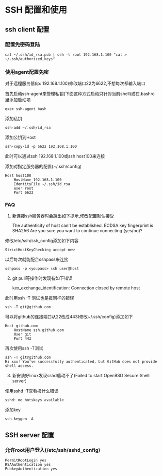# SSH 配置和使用

## ssh client 配置

### 配置免密码登陆

	cat ~/.ssh/id_rsa.pub | ssh -l root 192.168.1.100 "cat > ~/.ssh/authorized_keys"

### 使用agent配置免密

对于远程服务器(ip: 192.168.1.100)修改端口22为6622,不想每次都输入端口

首先启动ssh-agent来管理私钥(下面这种方式启动只针对当前shell)或在.bashrc里添加启动项

	exec ssh-agent bash

添加私钥

	ssh-add ~/.ssh/id_rsa

添加公钥到Host

	ssh-copy-id -p 6622 192.168.1.100

此时可以通过ssh 192.168.1.100或ssh host100来连接

添加对指定服务器的配置(~/.ssh/config)

	Host host100
		HostName 192.168.1.100
		IdentityFile ~/.ssh/id_rsa
		user root
		Port 6622

### FAQ

1. 新连接ssh服务器时会跳出如下提示,修改配置默认接受

	The authenticity of host can't be established.
	ECDSA key fingerprint is SHA256
	Are you sure you want to continue connecting (yes/no)?

修改/etc/ssh/ssh_config添加如下内容

	StrictHostKeyChecking accept-new

以后每次就能配合sshpass来连接

	sshpass -p <youpass> ssh user@host

2. git pull等操作时发现有如下错误

	kex_exchange_identification: Connection closed by remote host

此时用ssh -T 测试也是报同样的错误

	ssh -T git@github.com

可以将github的连接端口从22改成443(修改~/.ssh/config)添加如下

	Host github.com
		HostName ssh.github.com
		User git
		Port 443

再次使用ssh -T测试

	ssh -T git@github.com
	Hi xxx! You've successfully authenticated, but GitHub does not provide shell access.

3. 新安装好linux发现sshd启动不了(Failed to start OpenBSD Secure Shell server)

使用sshd -T查看报什么错误

	sshd: no hotskeys available

添加key

	ssh-keygen -A

## SSH server 配置

### 允许root用户登入(/etc/ssh/sshd_config)

	PermitRootLogin yes
	RSAAuthentication yes
	PubkeyAuthentication yes
